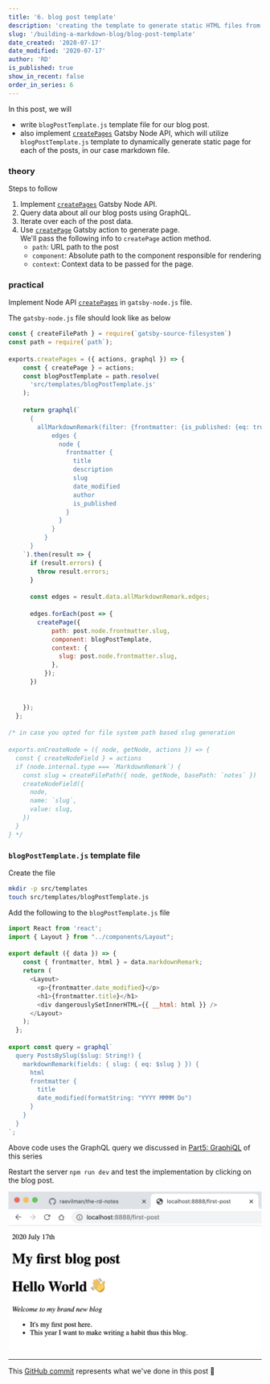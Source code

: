 ```yaml
---
title: '6. blog post template'
description: 'creating the template to generate static HTML files from Markdown files.'
slug: '/building-a-markdown-blog/blog-post-template'
date_created: '2020-07-17'
date_modified: '2020-07-17'
author: 'RD'
is_published: true
show_in_recent: false
order_in_series: 6
---
```


In this post, we will  
- write `blogPostTemplate.js` template file for our blog post.  
- also implement [`createPages`](https://www.gatsbyjs.org/docs/node-apis/#createPages) Gatsby Node API, which will utilize `blogPostTemplate.js` template to dynamically generate static page for each of the posts, in our case markdown file.

### theory

Steps to follow

1. Implement [`createPages`](https://www.gatsbyjs.org/docs/node-apis/#createPages) Gatsby Node API.
2. Query data about all our blog posts using GraphQL.
3. Iterate over each of the post data.
4. Use [`createPage`](https://www.gatsbyjs.org/docs/actions/#createPage) Gatsby action to generate page.  
We'll pass the following info to `createPage` action method.  
   - `path`: URL path to the post
   - `component`: Absolute path to the component responsible for rendering
   - `context`: Context data to be passed for the page.

### practical  

Implement Node API [`createPages`](https://www.gatsbyjs.org/docs/node-apis/#createPages) in `gatsby-node.js` file.  

 The `gatsby-node.js` file should look like as below  

```js
const { createFilePath } = require(`gatsby-source-filesystem`)
const path = require(`path`);

exports.createPages = ({ actions, graphql }) => {
    const { createPage } = actions;
    const blogPostTemplate = path.resolve(
      'src/templates/blogPostTemplate.js'
    );
  
    return graphql(`
      {
        allMarkdownRemark(filter: {frontmatter: {is_published: {eq: true}}}) {
            edges {
              node {
                frontmatter {
                  title
                  description
                  slug
                  date_modified
                  author
                  is_published
                }
              }
            }
          }
      }
    `).then(result => {
      if (result.errors) {
        throw result.errors;
      }
  
      const edges = result.data.allMarkdownRemark.edges;

      edges.forEach(post => {
        createPage({
            path: post.node.frontmatter.slug,
            component: blogPostTemplate,
            context: {
              slug: post.node.frontmatter.slug,
            },
          });
      })
  
      
    });
  };

/* in case you opted for file system path based slug generation

exports.onCreateNode = ({ node, getNode, actions }) => {
  const { createNodeField } = actions
  if (node.internal.type === `MarkdownRemark`) {
    const slug = createFilePath({ node, getNode, basePath: `notes` })
    createNodeField({
      node,
      name: `slug`,
      value: slug,
    })
  }
} */

```

### `blogPostTemplate.js` template file  

Create the file  

```sh
mkdir -p src/templates
touch src/templates/blogPostTemplate.js
```

Add the following to the `blogPostTemplate.js` file  

```js
import React from 'react';
import { Layout } from "../components/Layout";

export default ({ data }) => {
    const { frontmatter, html } = data.markdownRemark;
    return (
      <Layout>
        <p>{frontmatter.date_modified}</p>
        <h1>{frontmatter.title}</h1>
        <div dangerouslySetInnerHTML={{ __html: html }} />
      </Layout>
    );
  };

export const query = graphql`
  query PostsBySlug($slug: String!) {
    markdownRemark(fields: { slug: { eq: $slug } }) {
      html
      frontmatter {
        title
        date_modified(formatString: "YYYY MMMM Do")
      }
    }
  }
`;
```

Above code uses the GraphQL query we discussed in [Part5: GraphiQL](/the-rd-notes/build-a-markdown-blog-with-gatsby/part5-graphiql/) of this series


Restart the server `npm run dev` and test the implementation by clicking on the blog post.

![blog post list](./first-blog-post.png)

---
This [GitHub commit](https://github.com/raevilman/the-rd-notes/commit/4d13e516579118dfc8db63d6467dbd0f61f7e06e) represents what we've done in this post 🤩
